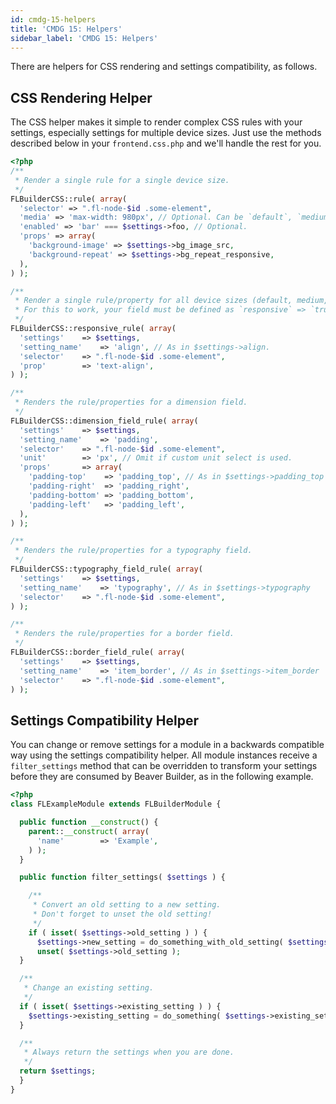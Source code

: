 ```yaml
---
id: cmdg-15-helpers
title: 'CMDG 15: Helpers'
sidebar_label: 'CMDG 15: Helpers'
---
```


There are helpers for CSS rendering and settings compatibility, as follows.

## CSS Rendering Helper

The CSS helper makes it simple to render complex CSS rules with your settings,
especially settings for multiple device sizes. Just use the methods described
below in your `frontend.css.php` and we'll handle the rest for you.

```php
<?php
/**
 * Render a single rule for a single device size.
 */
FLBuilderCSS::rule( array(
  'selector' => ".fl-node-$id .some-element",
  'media' => 'max-width: 980px', // Optional. Can be `default`, `medium`, `responsive` or a custom statement.
  'enabled' => 'bar' === $settings->foo, // Optional.
  'props' => array(
    'background-image' => $settings->bg_image_src,
    'background-repeat' => $settings->bg_repeat_responsive,
  ),
) );

/**
 * Render a single rule/property for all device sizes (default, medium, responsive).
 * For this to work, your field must be defined as `responsive` => `true`.
 */
FLBuilderCSS::responsive_rule( array(
  'settings'	=> $settings,
  'setting_name'	=> 'align', // As in $settings->align.
  'selector'	=> ".fl-node-$id .some-element",
  'prop'		=> 'text-align',
) );

/**
 * Renders the rule/properties for a dimension field.
 */
FLBuilderCSS::dimension_field_rule( array(
  'settings'	=> $settings,
  'setting_name' 	=> 'padding',
  'selector' 	=> ".fl-node-$id .some-element",
  'unit'		=> 'px', // Omit if custom unit select is used.
  'props'		=> array(
    'padding-top' 	 => 'padding_top', // As in $settings->padding_top
    'padding-right'  => 'padding_right',
    'padding-bottom' => 'padding_bottom',
    'padding-left' 	 => 'padding_left',
  ),
) );

/**
 * Renders the rule/properties for a typography field.
 */
FLBuilderCSS::typography_field_rule( array(
  'settings'	=> $settings,
  'setting_name' 	=> 'typography', // As in $settings->typography
  'selector' 	=> ".fl-node-$id .some-element",
) );

/**
 * Renders the rule/properties for a border field.
 */
FLBuilderCSS::border_field_rule( array(
  'settings' 	=> $settings,
  'setting_name' 	=> 'item_border', // As in $settings->item_border
  'selector' 	=> ".fl-node-$id .some-element",
) );
```

## Settings Compatibility Helper

You can change or remove settings for a module in a backwards compatible way
using the settings compatibility helper. All module instances receive a
`filter_settings` method that can be overridden to transform your settings
before they are consumed by Beaver Builder, as in the following example.

```php
<?php
class FLExampleModule extends FLBuilderModule {

  public function __construct() {
    parent::__construct( array(
      'name'        => 'Example',
    ) );
  }

  public function filter_settings( $settings ) {

    /**
     * Convert an old setting to a new setting.
     * Don't forget to unset the old setting!
     */
    if ( isset( $settings->old_setting ) ) {
      $settings->new_setting = do_something_with_old_setting( $settings->old_setting );
      unset( $settings->old_setting );
  }

  /**
   * Change an existing setting.
   */
  if ( isset( $settings->existing_setting ) ) {
  	$settings->existing_setting = do_something( $settings->existing_setting );
  }

  /**
   * Always return the settings when you are done.
   */
  return $settings;
  }
}
```
